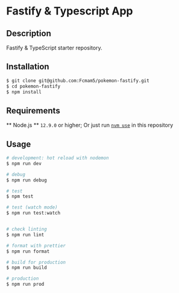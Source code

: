 # Fastify & Typescript App

## Description

Fastify & TypeScript starter repository.

## Installation

```bash
$ git clone git@github.com:Fcmam5/pokemon-fastify.git
$ cd pokemon-fastify
$ npm install
```

## Requirements

** Node.js ** `12.9.0` or higher; Or just run [`nvm use`](./.nvmrc) in this repository

## Usage

```bash
# development: hot reload with nodemon
$ npm run dev

# debug
$ npm run debug

# test
$ npm test

# test (watch mode)
$ npm run test:watch


# check linting
$ npm run lint

# format with prettier
$ npm run format

# build for production
$ npm run build

# production
$ npm run prod
```
